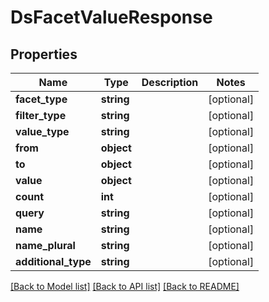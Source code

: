 # DsFacetValueResponse

## Properties
Name | Type | Description | Notes
------------ | ------------- | ------------- | -------------
**facet_type** | **string** |  | [optional] 
**filter_type** | **string** |  | [optional] 
**value_type** | **string** |  | [optional] 
**from** | **object** |  | [optional] 
**to** | **object** |  | [optional] 
**value** | **object** |  | [optional] 
**count** | **int** |  | [optional] 
**query** | **string** |  | [optional] 
**name** | **string** |  | [optional] 
**name_plural** | **string** |  | [optional] 
**additional_type** | **string** |  | [optional] 

[[Back to Model list]](../../README.md#documentation-for-models) [[Back to API list]](../../README.md#documentation-for-api-endpoints) [[Back to README]](../../README.md)

